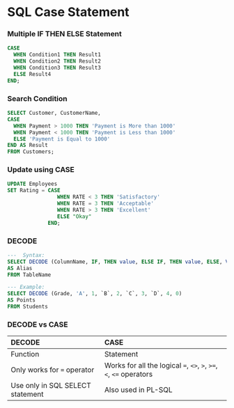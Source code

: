 # SQL Case Statement

### Multiple IF THEN ELSE Statement

```SQL
CASE
  WHEN Condition1 THEN Result1
  WHEN Condition2 THEN Result2
  WHEN Condition3 THEN Result3
  ELSE Result4
END;
```

### Search Condition
```SQL
SELECT Customer, CustomerName,
CASE
  WHEN Payment > 1000 THEN 'Payment is More than 1000'
  WHEN Payment < 1000 THEN 'Payment is Less than 1000'
  ELSE 'Payment is Equal to 1000'
END AS Result
FROM Customers;
```

### Update using CASE
```SQL
UPDATE Employees 
SET Rating = CASE
                WHEN RATE < 3 THEN 'Satisfactory'
                WHEN RATE = 3 THEN 'Acceptable'
                WHEN RATE > 3 THEN 'Excellent'
                ELSE "Okay"
             END;  
```

### DECODE

```sql
---  Syntax:
SELECT DECODE (ColumnName, IF, THEN value, ELSE IF, THEN value, ELSE, Value)
AS Alias
FROM TableName

--- Example:
SELECT DECODE (Grade, 'A', 1, `B`, 2, `C`, 3, `D`, 4, 0)
AS Points
FROM Students
```

### DECODE vs CASE

DECODE | CASE
:--- | :---
Function | Statement
Only works for `=` operator | Works for all the logical `=`, `<>`, `>`, `>=`, `<`, `<=` operators
Use only in SQL SELECT statement | Also used in PL-SQL
